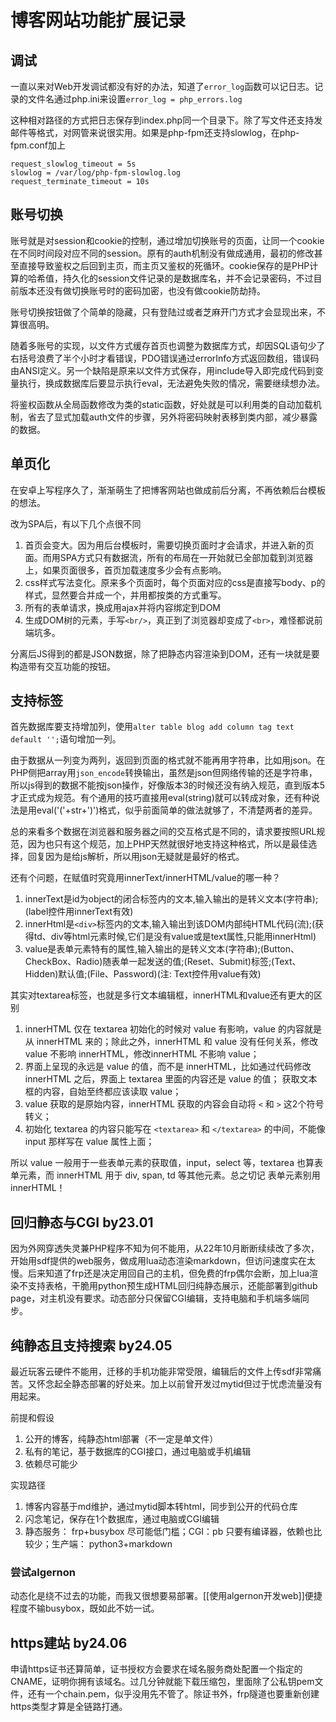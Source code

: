 # 博客网站功能扩展记录

## 调试

一直以来对Web开发调试都没有好的办法，知道了`error_log`函数可以记日志。记录的文件名通过php.ini来设置`error_log = php_errors.log`

这种相对路径的方式把日志保存到index.php同一个目录下。除了写文件还支持发邮件等格式，对网管来说很实用。如果是php-fpm还支持slowlog，在php-fpm.conf加上

```
request_slowlog_timeout = 5s
slowlog = /var/log/php-fpm-slowlog.log
request_terminate_timeout = 10s
```

## 账号切换

账号就是对session和cookie的控制，通过增加切换账号的页面，让同一个cookie在不同时间段对应不同的session。原有的auth机制没有做成通用，最初的修改甚至直接导致鉴权之后回到主页，而主页又鉴权的死循环。cookie保存的是PHP计算的哈希值，持久化的session文件记录的是数据库名，并不会记录密码，不过目前版本还没有做切换账号时的密码加密，也没有做cookie防劫持。

账号切换按钮做了个简单的隐藏，只有登陆过或者芝麻开门方式才会显现出来，不算很高明。

随着多账号的实现，以文件方式缓存首页也调整为数据库方式，却因SQL语句少了右括号浪费了半个小时才看错误，PDO错误通过errorInfo方式返回数组，错误码由ANSI定义。另一个缺陷是原来以文件方式保存，用include导入即完成代码到变量执行，换成数据库后要显示执行eval，无法避免失败的情况，需要继续想办法。

将鉴权函数从全局函数修改为类的static函数，好处就是可以利用类的自动加载机制，省去了显式加载auth文件的步骤，另外将密码映射表移到类内部，减少暴露的数据。

## 单页化

在安卓上写程序久了，渐渐萌生了把博客网站也做成前后分离，不再依赖后台模板的想法。

改为SPA后，有以下几个点很不同

1. 首页会变大。因为用后台模板时，需要切换页面时才会请求，并进入新的页面。而用SPA方式只有数据流，所有的布局在一开始就已全部加载到浏览器上，如果页面很多，首页加载速度多少会有点影响。
2. css样式写法变化。原来多个页面时，每个页面对应的css是直接写body、p的样式，显然要合并成一个，并用都按类的方式重写。
3. 所有的表单请求，换成用ajax并将内容绑定到DOM
4. 生成DOM树的元素，手写`<br/>`，真正到了浏览器却变成了`<br>`，难怪都说前端坑多。

分离后JS得到的都是JSON数据，除了把静态内容渲染到DOM，还有一块就是要构造带有交互功能的按钮。

## 支持标签

首先数据库要支持增加列，使用`alter table blog add column tag text default '';`语句增加一列。

由于数据从一列变为两列，返回到页面的格式就不能再用字符串，比如用json。在PHP侧把array用`json_encode`转换输出，虽然是json但网络传输的还是字符串，所以js得到的数据不能按json操作，好像版本3的时候还没有纳入规范，直到版本5才正式成为规范。有个通用的技巧直接用eval(string)就可以转成对象，还有种说法是用eval('('+str+')')格式，似乎前面简单的做法就够了，不清楚两者的差异。

总的来看多个数据在浏览器和服务器之间的交互格式是不同的，请求要按照URL规范，因为也只有这个规范，加上PHP天然就很好地支持这种格式，所以是最佳选择，回复因为是给js解析，所以用json无疑就是最好的格式。

还有个问题，在赋值时究竟用innerText/innerHTML/value的哪一种？

1. innerText是id为object的闭合标签内的文本,输入输出的是转义文本(字符串);(label控件用innerText有效)
2. innerHtml是`<div>`标签内的文本,输入输出到该DOM内部纯HTML代码(流);(获得td、div等html元素时候,它们是没有value或是text属性,只能用innerHtml)
3. value是表单元素特有的属性,输入输出的是转义文本(字符串);(Button、CheckBox、Radio)随表单一起发送的值;(Reset、Submit)标签;(Text、Hidden)默认值;(File、Password)(注: Text控件用value有效)

其实对textarea标签，也就是多行文本编辑框，innerHTML和value还有更大的区别

1. innerHTML 仅在 textarea 初始化的时候对 value 有影响，value 的内容就是从 innerHTML 来的；除此之外，innerHTML 和 value 没有任何关系，修改 value 不影响 innerHTML，修改innerHTML 不影响 value；
2. 界面上呈现的永远是 value 的值，而不是 innerHTML，比如通过代码修改 innerHTML 之后，界面上 textarea 里面的内容还是 value 的值；
获取文本框的内容，自始至终都应该读取 value；
3. value 获取的是原始内容，innerHTML 获取的内容会自动将 `<` 和 `>` 这2个符号转义；
4. 初始化 textarea 的内容只能写在 `<textarea>` 和 `</textarea>` 的中间，不能像 input 那样写在 value 属性上面；

所以 value 一般用于一些表单元素的获取值，input，select 等，textarea 也算表单元素，而 innerHTML 用于 div, span, td 等其他元素。总之切记 表单元素别用 innerHTML！

## 回归静态与CGI by23.01

因为外网穿透失灵兼PHP程序不知为何不能用，从22年10月断断续续改了多次，开始用sdf提供的web服务，做成用lua动态渲染markdown，但访问速度实在太慢。后来知道了frp还是决定用回自己的主机，但免费的frp偶尔会断，加上lua渲染不支持表格，干脆用python预生成HTML回归纯静态展示，还能部署到github page，对主机没有要求。动态部分只保留CGI编辑，支持电脑和手机端多端同步。

## 纯静态且支持搜索 by24.05

最近玩客云硬件不能用，迁移的手机功能非常受限，编辑后的文件上传sdf非常痛苦。又怀念起全静态部署的好处来。加上以前曾开发过mytid但过于忧虑流量没有用起来。

前提和假设

1. 公开的博客，纯静态html部署（不一定是单文件）
2. 私有的笔记，基于数据库的CGI接口，通过电脑或手机编辑
3. 依赖尽可能少

实现路径

1. 博客内容基于md维护，通过mytid脚本转html，同步到公开的代码仓库
2. 闪念笔记，保存在1个数据库，通过电脑或CGI编辑
3. 静态服务： frp+busybox 尽可能低门槛；CGI：pb 只要有编译器，依赖也比较少；生产端： python3+markdown

### 尝试algernon

动态化是绕不过去的功能，而我又很想要易部署。[[使用algernon开发web]]便捷程度不输busybox，既如此不妨一试。

## https建站 by24.06

申请https证书还算简单，证书授权方会要求在域名服务商处配置一个指定的CNAME，证明你拥有该域名。过几分钟就能下载压缩包，里面除了公私钥pem文件，还有一个chain.pem，似乎没用先不管了。除证书外，frp隧道也要重新创建https类型才算是全链路打通。
